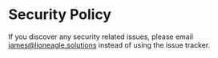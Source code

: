 # Security Policy

If you discover any security related issues, please email james@lioneagle.solutions instead of using the issue tracker.
